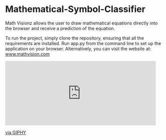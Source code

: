 # Mathematical-Symbol-Classifier

Math Visionz allows the user to draw mathematical equations directly into the browser and receive a prediction of the equation.

To run the project, simply clone the repository, ensuring that all the requirements are installed. Run app.py from the command line to set up the application on your browser. Alternatively, you can visit the website at: 
www.mathvision.com

<iframe src="https://giphy.com/embed/DvDmx647EvyUQxaVyA" width="480" height="206" frameBorder="0" class="giphy-embed" allowFullScreen></iframe><p><a href="https://giphy.com/gifs/DvDmx647EvyUQxaVyA">via GIPHY</a></p>

